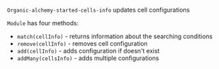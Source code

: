 `Organic-alchemy-started-cells-info` updates cell configurations

`Module` has four methods:
 - `match(cellInfo)` - returns information about the searching conditions 
 - `remove(cellInfo)` - removes cell configuration
 - `add(cellInfo)` - adds configuration if doesn't exist 
 - `addMany(cellsInfo)` - adds multiple configurations